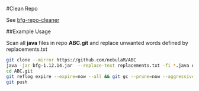 #Clean Repo

See [bfg-repo-cleaner](https://github.com/rtyley/bfg-repo-cleaner)

##Example Usage

Scan all **java** files in repo **ABC.git** and replace unwanted words defined by replacements.txt  

```sh
git clone --mirror https://github.com/nebulaM/ABC
java -jar bfg-1.12.14.jar  --replace-text replacements.txt -fi *.java ABC.git
cd ABC.git
git reflog expire --expire=now --all && git gc --prune=now --aggressive
git push
```